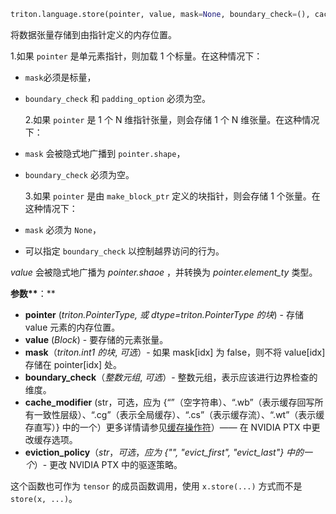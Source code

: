 ```python
triton.language.store(pointer, value, mask=None, boundary_check=(), cache_modifier='', eviction_policy='')
```

将数据张量存储到由指针定义的内存位置。

1.如果 `pointer` 是单元素指针，则加载 1 个标量。在这种情况下：

- `mask`必须是标量，

- `boundary_check` 和 `padding_option` 必须为空。

  2.如果 `pointer` 是 1 个 N 维指针张量，则会存储 1 个 N 维张量。在这种情况下：

- `mask` 会被隐式地广播到 `pointer.shape`，

- `boundary_check` 必须为空。

  3.如果 `pointer` 是由 `make_block_ptr` 定义的块指针，则会存储 1 个张量。在这种情况下：

- `mask` 必须为 `None`，

- 可以指定 `boundary_check` 以控制越界访问的行为。

_value_ 会被隐式地广播为 _pointer.shaoe_ ，并转换为 _pointer.element_ty_ 类型。

**参数\*\***：\*\*

- **pointer** (_triton.PointerType, 或 dtype=triton.PointerType 的块_) - 存储 value 元素的内存位置。
- **value** (_Block_) - 要存储的元素张量。
- **mask**（_triton.int1 的块_, _可选_）- 如果 mask[idx] 为 false，则不将 value[idx] 存储在 pointer[idx] 处。
- **boundary_check**（_整数元组_, _可选_）- 整数元组，表示应该进行边界检查的维度。
- **cache_modifier** (str，可选，应为 {“”（空字符串）、“.wb”（表示缓存回写所有一致性层级）、“.cg”（表示全局缓存）、“.cs”（表示缓存流）、“.wt”（表示缓存直写）} 中的一个）更多详情请参见[缓存操作符](https://docs.nvidia.com/cuda/parallel-thread-execution/index.html#cache-operators)）—— 在 NVIDIA PTX 中更改缓存选项。
- **eviction_policy**（_str_，_可选_，_应为 {"", "evict_first", "evict_last"} 中的一个_）- 更改 NVIDIA PTX 中的驱逐策略。

这个函数也可作为 `tensor` 的成员函数调用，使用 `x.store(...)` 方式而不是 `store(x, ...)`。
